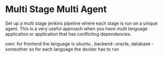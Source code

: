 # Multi Stage Multi Agent

Set up a multi stage jenkins pipeline where each stage is run on a unique agent. This is a very useful approach when you have multi language application
or application that has conflicting dependencies.

own:
for frontend the language is ubuntu , backend -oracle, database - someother
so for each language the docker has to run

